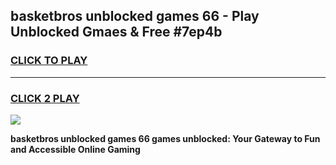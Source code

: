 
## basketbros unblocked games 66 - Play Unblocked Gmaes & Free #7ep4b
<h3>
<a href="https://news.freeplayer.one?title=basketbros_unblocked_games_66&ref=03M">CLICK TO PLAY</a></h3>
<hr>

<h3>
<a href="https://news.freeplayer.one?title=basketbros_unblocked_games_66&ref=03M">CLICK 2 PLAY</a>
  
</h3>

<a href="https://news.freeplayer.one?title=basketbros_unblocked_games_66&ref=03M"><img src="https://clearcache.store/games.png"></a>


**basketbros unblocked games 66 games unblocked: Your Gateway to Fun and Accessible Online Gaming**
